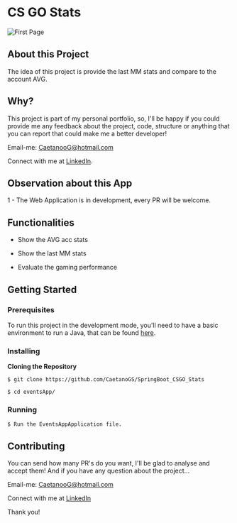 # CS GO Stats


![First Page](https://user-images.githubusercontent.com/50907344/85961378-516e8d80-b9aa-11ea-9829-30804be1cf2b.png)

## About this Project

The idea of this project is provide the last MM stats and compare to the account AVG.


## Why?

This project is part of my personal portfolio, so, I'll be happy if you could provide me any feedback about the project, code, structure or anything that you can report that could make me a better developer!

Email-me: CaetanooG@hotmail.com

Connect with me at [LinkedIn](https://www.linkedin.com/in/gustavo-caetano-de-souza-00ab0a128/).


## Observation about this App

1 - The Web Application is in development, every PR will be welcome.


## Functionalities

- Show the AVG acc stats

- Show the last MM stats

- Evaluate the gaming performance


## Getting Started

### Prerequisites

To run this project in the development mode, you'll need to have a basic environment to run a Java, that can be found [here](https://code.visualstudio.com/download).

### Installing

**Cloning the Repository**

```
$ git clone https://github.com/CaetanoGS/SpringBoot_CSGO_Stats

$ cd eventsApp/
```




### Running


```
$ Run the EventsAppApplication file.
```


## Contributing

You can send how many PR's do you want, I'll be glad to analyse and accept them! And if you have any question about the project...

Email-me: CaetanooG@hotmail.com

Connect with me at [LinkedIn](https://www.linkedin.com/in/gustavo-caetano-de-souza-00ab0a128/)

Thank you!
